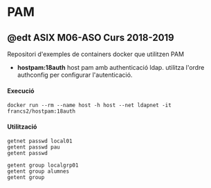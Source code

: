 # PAM
## @edt ASIX M06-ASO Curs 2018-2019

Repositori d'exemples de containers docker que utilitzen PAM

 * **hostpam:18auth** host pam amb authenticació ldap. utilitza l'ordre authconfig per
configurar l'autenticació.

#### Execució

```
docker run --rm --name host -h host --net ldapnet -it francs2/hostpam:18auth
```

#### Utilització

```
getnet passwd local01
getent passwd pau
getent passwd

getent group localgrp01
getent group alumnes
getent group
```

